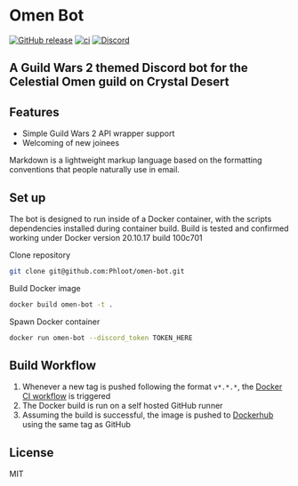 # Omen Bot

[![GitHub release](https://img.shields.io/github/release/phloot/omen-bot.svg?style=flat-square)](https://github.com/docker/login-action/releases/latest)
[![ci](https://github.com/Phloot/omen-bot/actions/workflows/docker-ci.yml/badge.svg)](https://github.com/Phloot/omen-bot/actions/workflows/docker-ci.yml)
[![Discord](https://discordapp.com/api/guilds/840265739884560384/widget.png)](https://discord.gg/Y3VkTCdV4b)

## A Guild Wars 2 themed Discord bot for the Celestial Omen guild on Crystal Desert

## Features

- Simple Guild Wars 2 API wrapper support
- Welcoming of new joinees

Markdown is a lightweight markup language based on the formatting conventions
that people naturally use in email.

## Set up

The bot is designed to run inside of a Docker container, with the scripts dependencies installed during container build. Build is tested and confirmed working under Docker version 20.10.17 build 100c701

Clone repository

```sh
git clone git@github.com:Phloot/omen-bot.git
```

Build Docker image

```sh
docker build omen-bot -t .
```

Spawn Docker container

```sh
docker run omen-bot --discord_token TOKEN_HERE
```

## Build Workflow

1. Whenever a new tag is pushed following the format `v*.*.*`, the [Docker CI workflow](https://github.com/Phloot/omen-bot/blob/main/.github/workflows/docker-ci.yml) is triggered
2. The Docker build is run on a self hosted GitHub runner
3. Assuming the build is successful, the image is pushed to [Dockerhub](https://hub.docker.com/repository/docker/phlootdocker/omen) using the same tag as GitHub

## License

MIT
